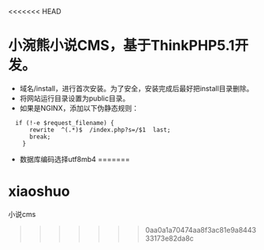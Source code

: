<<<<<<< HEAD
# 小涴熊小说CMS，基于ThinkPHP5.1开发。
- 域名/install，进行首次安装。为了安全，安装完成后最好把install目录删除。
- 将网站运行目录设置为public目录。
- 如果是NGINX，添加以下伪静态规则：
```
  if (!-e $request_filename) {  
      rewrite  ^(.*)$  /index.php?s=/$1  last;  
      break;  
	}  
```	
- 数据库编码选择utf8mb4
=======
# xiaoshuo
小说cms
>>>>>>> 0aa0a1a70474aa8f3ac81e9a844333173e82da8c
